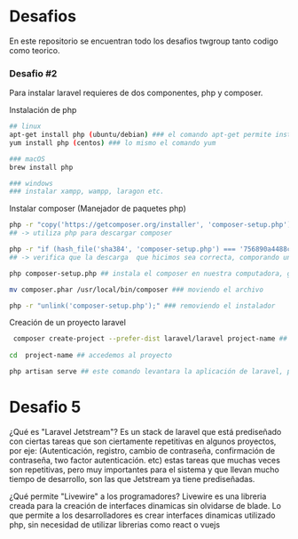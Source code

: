 # Desafios

En este repositorio se encuentran todo los desafios twgroup tanto codigo como teorico.

### Desafio #2
Para instalar laravel requieres de dos componentes, php y composer.

Instalación de php
```sh
## linux 
apt-get install php (ubuntu/debian) ### el comando apt-get permite install
yum install php (centos) ### lo mismo el comando yum

### macOS
brew install php

### windows 
### instalar xampp, wampp, laragon etc.
```

Instalar composer (Manejador de paquetes php)
```sh
php -r "copy('https://getcomposer.org/installer', 'composer-setup.php');" 
## -> utiliza php para descargar composer

php -r "if (hash_file('sha384', 'composer-setup.php') === '756890a4488ce9024fc62c56153228907f1545c228516cbf63f885e036d37e9a59d27d63f46af1d4d07ee0f76181c7d3') { echo 'Installer verified'; } else { echo 'Installer corrupt'; unlink('composer-setup.php'); } echo PHP_EOL;"
## -> verifica que la descarga  que hicimos sea correcta, comporando un hash y si no lo es borrar el achivo que se descargo.

php composer-setup.php ## instala el composer en nuestra computadora, generara un archivo nuevo

mv composer.phar /usr/local/bin/composer ### moviendo el archivo

php -r "unlink('composer-setup.php');" ### removiendo el instalador
```

Creación de un proyecto laravel
```sh
 composer create-project --prefer-dist laravel/laravel project-name ## nos generar el proyecto laravel, con su configuración basica.
 
cd  project-name ## accedemos al proyecto

php artisan serve ## este comando levantara la aplicación de laravel, por lo generar se encuentra en el puerto 8000 si esta ocupado cambiara al 8001.
```


# Desafio 5

¿Qué es "Laravel Jetstream"?
Es un stack de laravel que está prediseñado con ciertas tareas que son ciertamente repetitivas en algunos proyectos, por eje: (Autenticación, registro, cambio de contraseña, confirmación de contraseña, two factor autenticación. etc) estas tareas que muchas veces son repetitivas, pero muy importantes para el sistema y que llevan mucho tiempo de desarrollo, son las que Jetstream ya tiene prediseñadas.

¿Qué permite "Livewire" a los programadores?
Livewire es una libreria creada para la creación de interfaces dinamicas
sin olvidarse de blade. Lo que permite a los desarrolladores es crear interfaces dinamicas utilizado php, sin necesidad de utilizar librerias como react o vuejs 

